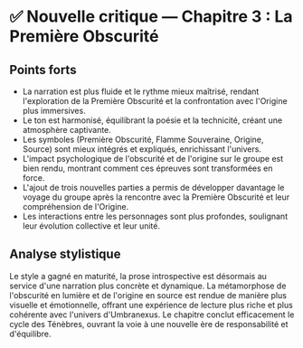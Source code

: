 # ✅ Nouvelle critique — Chapitre 3 : La Première Obscurité

## Points forts
- La narration est plus fluide et le rythme mieux maîtrisé, rendant l'exploration de la Première Obscurité et la confrontation avec l'Origine plus immersives.
- Le ton est harmonisé, équilibrant la poésie et la technicité, créant une atmosphère captivante.
- Les symboles (Première Obscurité, Flamme Souveraine, Origine, Source) sont mieux intégrés et expliqués, enrichissant l'univers.
- L'impact psychologique de l'obscurité et de l'origine sur le groupe est bien rendu, montrant comment ces épreuves sont transformées en force.
- L'ajout de trois nouvelles parties a permis de développer davantage le voyage du groupe après la rencontre avec la Première Obscurité et leur compréhension de l'Origine.
- Les interactions entre les personnages sont plus profondes, soulignant leur évolution collective et leur unité.

## Analyse stylistique
Le style a gagné en maturité, la prose introspective est désormais au service d'une narration plus concrète et dynamique. La métamorphose de l'obscurité en lumière et de l'origine en source est rendue de manière plus visuelle et émotionnelle, offrant une expérience de lecture plus riche et plus cohérente avec l'univers d'Umbranexus. Le chapitre conclut efficacement le cycle des Ténèbres, ouvrant la voie à une nouvelle ère de responsabilité et d'équilibre.
